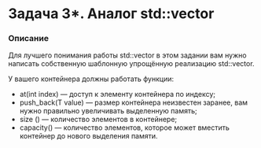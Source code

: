 # Задача 3*. Аналог std::vector

### Описание
Для лучшего понимания работы std::vector в этом задании вам нужно написать собственную шаблонную упрощённую реализацию std::vector. 

У вашего контейнера должны работать функции:

* at(int index) — доступ к элементу контейнера по индексу;
* push_back(T value) — размер контейнера неизвестен заранее, вам нужно правильно увеличивать выделенную память;
* size () — количество элементов в контейнере;
* capacity() — количество элементов, которое может вместить контейнер до нового выделения памяти.
